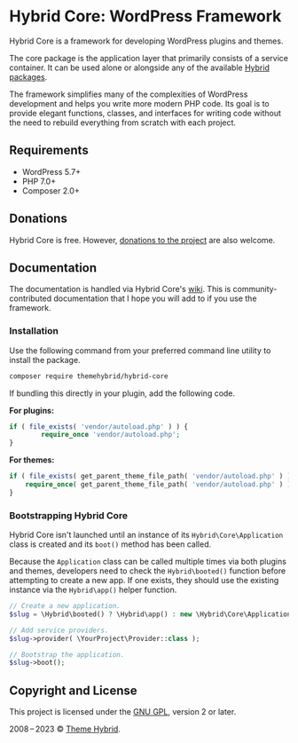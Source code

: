 # Hybrid Core: WordPress Framework

Hybrid Core is a framework for developing WordPress plugins and themes.

The core package is the application layer that primarily consists of a service container.  It can be used alone or alongside any of the available [Hybrid packages](https://github.com/themehybrid/).

The framework simplifies many of the complexities of WordPress development and helps you write more modern PHP code.  Its goal is to provide elegant functions, classes, and interfaces for writing code without the need to rebuild everything from scratch with each project.

## Requirements

* WordPress 5.7+
* PHP 7.0+
* Composer 2.0+

## Donations

Hybrid Core is free.  However, [donations to the project](https://themehybrid.com/donate) are also welcome.

## Documentation

The documentation is handled via Hybrid Core's [wiki](https://github.com/themehybrid/hybrid-core/wiki).  This is community-contributed documentation that I hope you will add to if you use the framework.

### Installation

Use the following command from your preferred command line utility to install the package.

```bash
composer require themehybrid/hybrid-core
```

If bundling this directly in your plugin, add the following code.

**For plugins:**

```php
if ( file_exists( 'vendor/autoload.php' ) ) {
        require_once 'vendor/autoload.php';
}
```

**For themes:**

```php
if ( file_exists( get_parent_theme_file_path( 'vendor/autoload.php' ) ) ) {
	require_once( get_parent_theme_file_path( 'vendor/autoload.php' ) );
}
```

### Bootstrapping Hybrid Core

Hybrid Core isn't launched until an instance of its `Hybrid\Core\Application` class is created and its `boot()` method has been called.

Because the `Application` class can be called multiple times via both plugins and themes, developers need to check the `Hybrid\booted()` function before attempting to create a new app.  If one exists, they should use the existing instance via the `Hybrid\app()` helper function.

```php
// Create a new application.
$slug = \Hybrid\booted() ? \Hybrid\app() : new \Hybrid\Core\Application();

// Add service providers.
$slug->provider( \YourProject\Provider::class );

// Bootstrap the application.
$slug->boot();
```

## Copyright and License

This project is licensed under the [GNU GPL](http://www.gnu.org/licenses/old-licenses/gpl-2.0.html), version 2 or later.

2008&thinsp;&ndash;&thinsp;2023 &copy; [Theme Hybrid](https://themehybrid.com).
